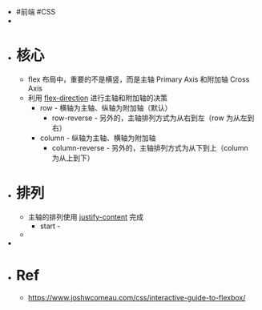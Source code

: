 - #前端 #CSS
-
- # 核心
	- flex 布局中，重要的不是横竖，而是主轴 Primary Axis 和附加轴 Cross Axis
	- 利用 [flex-direction](https://developer.mozilla.org/en-US/docs/Web/CSS/flex-direction) 进行主轴和附加轴的决策
		- row - 横轴为主轴、纵轴为附加轴（默认）
			- row-reverse - 另外的，主轴排列方式为从右到左（row 为从左到右）
		- column - 纵轴为主轴、横轴为附加轴
			- column-reverse - 另外的，主轴排列方式为从下到上（column 为从上到下）
- # 排列
	- 主轴的排列使用 [justify-content](https://developer.mozilla.org/en-US/docs/Web/CSS/justify-content) 完成
		- start -
	-
-
- # Ref
	- https://www.joshwcomeau.com/css/interactive-guide-to-flexbox/